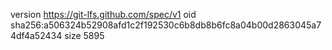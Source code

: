 version https://git-lfs.github.com/spec/v1
oid sha256:a506324b52908afd1c2f192530c6b8db8b6fc8a04b00d2863045a74df4a52434
size 5895
